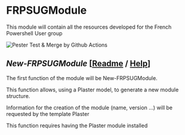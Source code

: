# FRPSUGModule

This module will contain all the resources developed for the French Powershell User group

![Pester Test & Merge by Github Actions](https://github.com/LaurentLienhard/FRPSUGModule/workflows/Pester%20Test%20&%20Merge%20by%20Github%20Actions/badge.svg?branch=DEV&event=push)


## _New-FRPSUGModule_ [[Readme](https://github.com/LaurentLienhard/FRPSUGModule/blob/master/Sources/Ressources/FRPSUGModuleTemplate/README.md) / [Help](https://github.com/LaurentLienhard/FRPSUGModule/blob/master/Docs/EN-US/New-FRPSUGModule.md)]

The first function of the module will be New-FRPSUGModule.

This function allows, using a Plaster model, to generate a new module structure.

Information for the creation of the module (name, version ...) will be requested by the template Plaster

This function requires having the Plaster module installed
